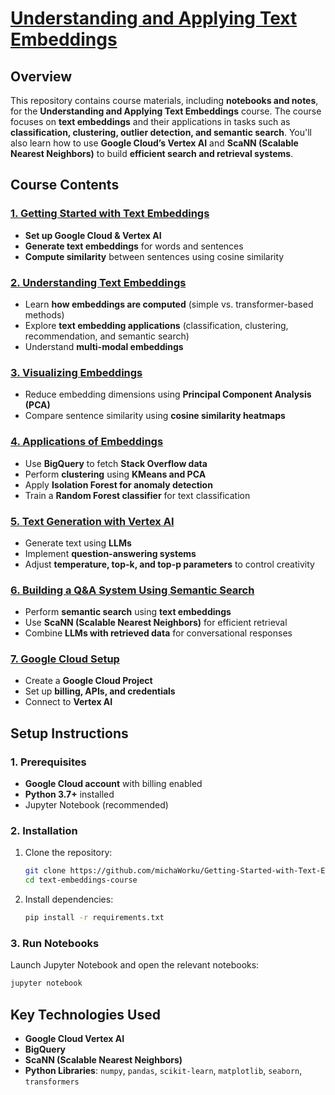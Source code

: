 # [**Understanding and Applying Text Embeddings**](https://www.deeplearning.ai/short-courses/google-cloud-vertex-ai/)  

## **Overview**  
This repository contains course materials, including **notebooks and notes**, for the **Understanding and Applying Text Embeddings** course. The course focuses on **text embeddings** and their applications in tasks such as **classification, clustering, outlier detection, and semantic search**. You'll also learn how to use **Google Cloud’s Vertex AI** and **ScaNN (Scalable Nearest Neighbors)** to build **efficient search and retrieval systems**.  

## **Course Contents**  

### [**1. Getting Started with Text Embeddings**](https://github.com/michaWorku/Getting-Started-with-Text-Embeddings/blob/main/L1-Embeddings-api-intro.ipynb)  
- **Set up Google Cloud & Vertex AI**  
- **Generate text embeddings** for words and sentences  
- **Compute similarity** between sentences using cosine similarity  

### [**2. Understanding Text Embeddings**]()  
- Learn **how embeddings are computed** (simple vs. transformer-based methods)  
- Explore **text embedding applications** (classification, clustering, recommendation, and semantic search)  
- Understand **multi-modal embeddings**  

### [**3. Visualizing Embeddings**](https://github.com/michaWorku/Getting-Started-with-Text-Embeddings/blob/main/L3-visualizing-embeddings.ipynb)  
- Reduce embedding dimensions using **Principal Component Analysis (PCA)**  
- Compare sentence similarity using **cosine similarity heatmaps**  

### [**4. Applications of Embeddings**](https://github.com/michaWorku/Getting-Started-with-Text-Embeddings/blob/main/L4-applications-of-embeddings.ipynb)  
- Use **BigQuery** to fetch **Stack Overflow data**  
- Perform **clustering** using **KMeans and PCA**  
- Apply **Isolation Forest for anomaly detection**  
- Train a **Random Forest classifier** for text classification  

### [**5. Text Generation with Vertex AI**](https://github.com/michaWorku/Getting-Started-with-Text-Embeddings/blob/main/L5-text-generation.ipynb)  
- Generate text using **LLMs**  
- Implement **question-answering systems**  
- Adjust **temperature, top-k, and top-p parameters** to control creativity  

### [**6. Building a Q&A System Using Semantic Search**](https://github.com/michaWorku/Getting-Started-with-Text-Embeddings/blob/main/L6-semantic-search.ipynb)  
- Perform **semantic search** using **text embeddings**  
- Use **ScaNN (Scalable Nearest Neighbors)** for efficient retrieval  
- Combine **LLMs with retrieved data** for conversational responses  

### [**7. Google Cloud Setup**](https://github.com/michaWorku/Getting-Started-with-Text-Embeddings/blob/main/L7-Google-Cloud-setup.ipynb)  
- Create a **Google Cloud Project**  
- Set up **billing, APIs, and credentials**  
- Connect to **Vertex AI**  

## **Setup Instructions**  

### **1. Prerequisites**  
- **Google Cloud account** with billing enabled  
- **Python 3.7+** installed  
- Jupyter Notebook (recommended)  

### **2. Installation**  
1. Clone the repository:  
   ```sh
   git clone https://github.com/michaWorku/Getting-Started-with-Text-Embeddings.git
   cd text-embeddings-course
   ```
2. Install dependencies:  
   ```sh
   pip install -r requirements.txt
   ```

### **3. Run Notebooks**  
Launch Jupyter Notebook and open the relevant notebooks:  
```sh
jupyter notebook
```

## **Key Technologies Used**  
- **Google Cloud Vertex AI**  
- **BigQuery**  
- **ScaNN (Scalable Nearest Neighbors)**  
- **Python Libraries**: `numpy`, `pandas`, `scikit-learn`, `matplotlib`, `seaborn`, `transformers`  
